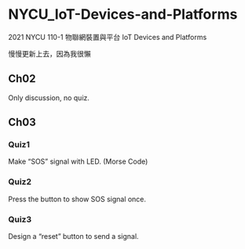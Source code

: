 # NYCU_IoT-Devices-and-Platforms
2021 NYCU 110-1 物聯網裝置與平台 IoT Devices and Platforms

慢慢更新上去，因為我很懶

## Ch02
Only discussion, no quiz.

## Ch03
### Quiz1
Make “SOS” signal with LED. (Morse Code)

### Quiz2
Press the button to show SOS signal once.

### Quiz3
Design a “reset” button to send a signal.

